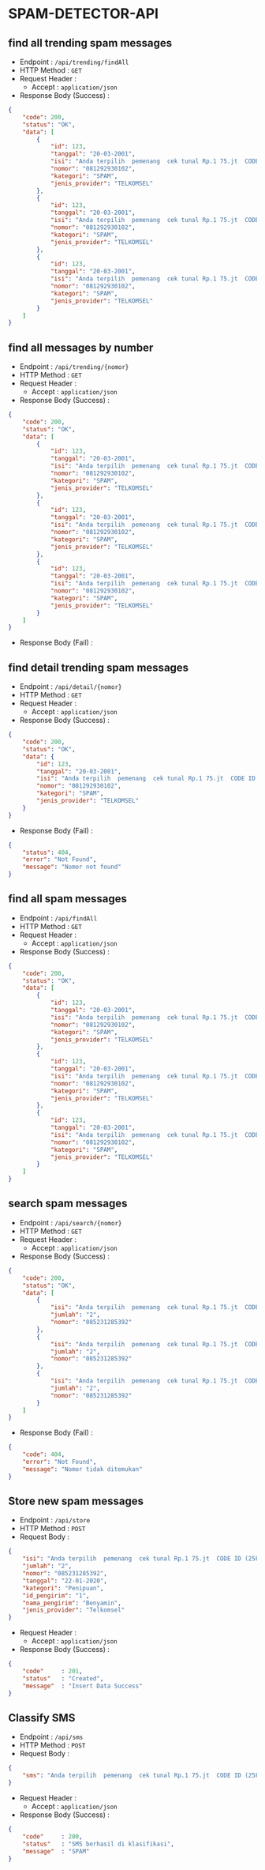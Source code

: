 # SPAM-DETECTOR-API

## find all trending spam messages

+ Endpoint : ``/api/trending/findAll``
+ HTTP Method : ``GET``
+ Request Header :
    + Accept : ``application/json``
+ Response Body (Success) :

```json
{
    "code": 200,
    "status": "OK",
    "data": [
        {
            "id": 123,
            "tanggal": "20-03-2001",
            "isi": "Anda terpilih  pemenang  cek tunal Rp.1 75.jt  CODE ID (25F4777)  U/infO klik  s.id/super-csl 2-12",
            "nomor": "081292930102",
            "kategori": "SPAM",
            "jenis_provider": "TELKOMSEL"
        },
        {
            "id": 123,
            "tanggal": "20-03-2001",
            "isi": "Anda terpilih  pemenang  cek tunal Rp.1 75.jt  CODE ID (25F4777)  U/infO klik  s.id/super-csl 2-12",
            "nomor": "081292930102",
            "kategori": "SPAM",
            "jenis_provider": "TELKOMSEL"
        },
        {
            "id": 123,
            "tanggal": "20-03-2001",
            "isi": "Anda terpilih  pemenang  cek tunal Rp.1 75.jt  CODE ID (25F4777)  U/infO klik  s.id/super-csl 2-12",
            "nomor": "081292930102",
            "kategori": "SPAM",
            "jenis_provider": "TELKOMSEL"
        }
    ]
}
```

## find all messages by number

+ Endpoint : ``/api/trending/{nomor}``
+ HTTP Method : ``GET``
+ Request Header :
    + Accept : ``application/json``
+ Response Body (Success) :

```json
{
    "code": 200,
    "status": "OK",
    "data": [
        {
            "id": 123,
            "tanggal": "20-03-2001",
            "isi": "Anda terpilih  pemenang  cek tunal Rp.1 75.jt  CODE ID (25F4777)  U/infO klik  s.id/super-csl 2-12",
            "nomor": "081292930102",
            "kategori": "SPAM",
            "jenis_provider": "TELKOMSEL"
        },
        {
            "id": 123,
            "tanggal": "20-03-2001",
            "isi": "Anda terpilih  pemenang  cek tunal Rp.1 75.jt  CODE ID (25F4777)  U/infO klik  s.id/super-csl 2-12",
            "nomor": "081292930102",
            "kategori": "SPAM",
            "jenis_provider": "TELKOMSEL"
        },
        {
            "id": 123,
            "tanggal": "20-03-2001",
            "isi": "Anda terpilih  pemenang  cek tunal Rp.1 75.jt  CODE ID (25F4777)  U/infO klik  s.id/super-csl 2-12",
            "nomor": "081292930102",
            "kategori": "SPAM",
            "jenis_provider": "TELKOMSEL"
        }
    ]
}
```

+ Response Body (Fail) :

## find detail trending spam messages

+ Endpoint : ``/api/detail/{nomor}``
+ HTTP Method : ``GET``
+ Request Header :
    + Accept : ``application/json``
+ Response Body (Success) :

```json
{
    "code": 200,
    "status": "OK",
    "data": {
        "id": 123,
        "tanggal": "20-03-2001",
        "isi": "Anda terpilih  pemenang  cek tunal Rp.1 75.jt  CODE ID (25F4777)  U/infO klik  s.id/super-csl 2-12",
        "nomor": "081292930102",
        "kategori": "SPAM",
        "jenis_provider": "TELKOMSEL"
    }
}
```

+ Response Body (Fail) :
```json
{
    "status": 404,
    "error": "Not Found",
    "message": "Nomor not found"
}
```

## find all spam messages

+ Endpoint : ``/api/findAll``
+ HTTP Method : ``GET``
+ Request Header :
    + Accept : ``application/json``
+ Response Body (Success) :

```json
{
    "code": 200,
    "status": "OK",
    "data": [
        {
            "id": 123,
            "tanggal": "20-03-2001",
            "isi": "Anda terpilih  pemenang  cek tunal Rp.1 75.jt  CODE ID (25F4777)  U/infO klik  s.id/super-csl 2-12",
            "nomor": "081292930102",
            "kategori": "SPAM",
            "jenis_provider": "TELKOMSEL"
        },
        {
            "id": 123,
            "tanggal": "20-03-2001",
            "isi": "Anda terpilih  pemenang  cek tunal Rp.1 75.jt  CODE ID (25F4777)  U/infO klik  s.id/super-csl 2-12",
            "nomor": "081292930102",
            "kategori": "SPAM",
            "jenis_provider": "TELKOMSEL"
        },
        {
            "id": 123,
            "tanggal": "20-03-2001",
            "isi": "Anda terpilih  pemenang  cek tunal Rp.1 75.jt  CODE ID (25F4777)  U/infO klik  s.id/super-csl 2-12",
            "nomor": "081292930102",
            "kategori": "SPAM",
            "jenis_provider": "TELKOMSEL"
        }
    ]
}
```

## search spam messages

+ Endpoint : ``/api/search/{nomor}``
+ HTTP Method : ``GET``
+ Request Header :
    + Accept : ``application/json``
+ Response Body (Success) :

```json
{
    "code": 200,
    "status": "OK",
    "data": [
        {
            "isi": "Anda terpilih  pemenang  cek tunal Rp.1 75.jt  CODE ID (25F4777)  U/infO klik  s.id/super-csl 2-12",
            "jumlah": "2",
            "nomor": "085231285392"
        },
        {
            "isi": "Anda terpilih  pemenang  cek tunal Rp.1 75.jt  CODE ID (25F4777)  U/infO klik  s.id/super-csl 2-12",
            "jumlah": "2",
            "nomor": "085231285392"
        },
        {
            "isi": "Anda terpilih  pemenang  cek tunal Rp.1 75.jt  CODE ID (25F4777)  U/infO klik  s.id/super-csl 2-12",
            "jumlah": "2",
            "nomor": "085231285392"
        }
    ]
}
```

+ Response Body (Fail) :
```json
{
    "code": 404,
    "error": "Not Found",
    "message": "Nomor tidak ditemukan"
}
```


## Store new spam messages

+ Endpoint : ``/api/store``
+ HTTP Method : ``POST``
+ Request Body :
```json
{
    "isi": "Anda terpilih  pemenang  cek tunal Rp.1 75.jt  CODE ID (25F4777)  U/infO klik  s.id/super-csl 2-12",
    "jumlah": "2",
    "nomor": "085231285392",
    "tanggal": "22-01-2020",
    "kategori": "Penipuan",
    "id_pengirim": "1",
    "nama_pengirim": "Benyamin",
    "jenis_provider": "Telkomsel"
}
```

+ Request Header :
    + Accept : ``application/json``
+ Response Body (Success) :

```json
{
    "code"     : 201,
    "status"   : "Created",
    "message"  : "Insert Data Success"
}
```


## Classify SMS

+ Endpoint : ``/api/sms``
+ HTTP Method : ``POST``
+ Request Body :
```json
{
    "sms": "Anda terpilih  pemenang  cek tunal Rp.1 75.jt  CODE ID (25F4777)  U/infO klik  s.id/super-csl 2-12"
}
```
+ Request Header :
    + Accept : ``application/json``
+ Response Body (Success) :

```json
{
    "code"     : 200,
    "status"   : "SMS berhasil di klasifikasi",
    "message"  : "SPAM"
}
```
